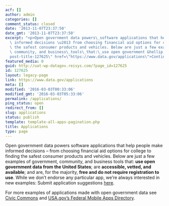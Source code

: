 ```yaml
---
acf: []
author: admin
categories: []
comment_status: closed
date: '2013-11-07T23:37:50'
date_gmt: '2013-11-07T23:37:50'
excerpt: "<p>Open government data powers\_software applications that help people make\
  \ informed decisions \u2013 from choosing financial aid options for college to finding\
  \ the safest consumer products and vehicles. Below are just a few examples of government,\
  \ community, and business\_tools\_that:\_use open government &hellip; <a aria-describedby=\"\
  post-title-127625\" href=\"https://www.data.gov/applications\">Continued</a></p>\n"
featured_media: 0
guid: http://uat-wp-datagov.reisys.com/?page_id=127625
id: 127625
layout: legacy-page
link: https://www.data.gov/applications
meta: []
modified: '2016-03-03T00:33:06'
modified_gmt: '2016-03-03T05:33:06'
permalink: /applications/
ping_status: open
redirect_from: []
slug: applications
status: publish
template: template-all-apps-pagination.php
title: Applications
type: page
---
```

Open government data powers software applications that help people make informed decisions – from choosing financial aid options for college to finding the safest consumer products and vehicles. Below are just a few examples of government, community, and business tools that: **use open government data from the United States**; are **accessible, vetted, and available**; and are, for the majority, **free and do not require registration to use**. While we don’t endorse any particular app, we’re always interested in new examples: Submit application suggestions [here](https://docs.google.com/a/gsa.gov/forms/d/140Rfgtts0FHaEMZyfjXhwFGd1h2o_YXrTc22Ye0BWc4/viewform).  

  

For more examples of applications made with open government data see [Civic Commons](http://wiki.civiccommons.org/App_catalogs) and [USA.gov’s Federal Mobile Apps Directory](http://www.usa.gov/mobileapps.shtml).


